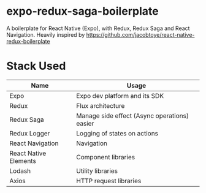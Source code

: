 # expo-redux-saga-boilerplate

A boilerplate for React Native (Expo), with Redux, Redux Saga and React Navigation.
Heavily inspired by https://github.com/jacobtoye/react-native-redux-boilerplate

# Stack Used

| Name                  | Usage                                        |                  
| --------------------- | ---------------------------------------------|
| Expo                  | Expo dev platform and its SDK                |
| Redux                 | Flux architecture                            |
| Redux Saga            | Manage side effect (Async operations) easier |
| Redux Logger          | Logging of states on actions                 |
| React Navigation      | Navigation                                   |
| React Native Elements | Component libraries                          |    
| Lodash                | Utility libraries                            |
| Axios                 | HTTP request libraries                       |

